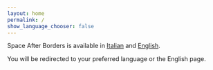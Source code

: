 ```yaml
---
layout: home
permalink: /
show_language_chooser: false
---
```


<meta http-equiv="refresh" content="10; URL=/en/">
<p>
  Space After Borders is available in <a href="/it/">Italian</a> and <a href="/en/">English</a>.
</p>
<p>
  You will be redirected to your preferred language or the English page.
</p>

<script>
let supportedLanguages = ["en", "it"];
let browserLanguages = new Set(navigator.languages.map((lang) => lang.split("-").shift().toLowerCase()));
let chosenLanguage;
browserLanguages.forEach((userLanguage) => {
  if (chosenLanguage) {
    // The first chosen language is the best match
    return;
  }
  if (supportedLanguages.includes(userLanguage)) {
    chosenLanguage = userLanguage;
  }
})
if (chosenLanguage === undefined) {
  chosenLanguage = "en"; // default language
}
window.location.href = `/${chosenLanguage}`;
</script>